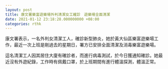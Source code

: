 ```yaml
---
layout: post
title: 康文署樂富遊樂場外判清潔女工確診　遊樂場全面清潔
date: 2021-01-12 23:18:28.000000000 +08:00
categories: rthk
---
```


康文署表示，一名外判女清潔工人，確診新型肺炎，她於黃大仙區樂富遊樂場工作，最近一次上班是剛過去的星期日，署方已安排全面清潔及消毒樂富遊樂場。

這名清潔工人因其居住大廈有確診者，而進行病毒測試，於今日獲通知確診。她最近沒有外遊紀錄，工作時有佩戴口罩，於上班期間有進行體溫探測，體溫正常。
